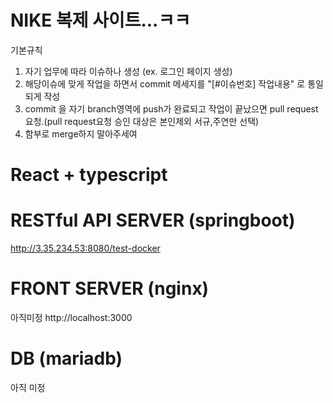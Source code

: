# NIKE 복제 사이트...ㅋㅋ

기본규칙
1. 자기 업무에 따라 이슈하나 생성 (ex. 로그인 페이지 생성)
2. 해당이슈에 맞게 작업을 하면서 commit 메세지를 "[#이슈번호] 작업내용" 로 통일되게 작성
3. commit 을 자기 branch영역에 push가 완료되고 작업이 끝났으면 pull request요청.(pull request요청 승인 대상은 본인제외 서규,주연만 선택)
4. 함부로 merge하지 말아주세여

# React + typescript

# RESTful API SERVER (springboot)
http://3.35.234.53:8080/test-docker

# FRONT SERVER (nginx)
아직미정
http://localhost:3000

# DB (mariadb)
아직 미정
